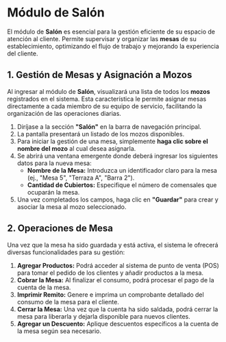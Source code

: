 # Módulo de Salón

El módulo de **Salón** es esencial para la gestión eficiente de su espacio de atención al cliente. Permite supervisar y organizar las **mesas** de su establecimiento, optimizando el flujo de trabajo y mejorando la experiencia del cliente.


## 1. Gestión de Mesas y Asignación a Mozos

Al ingresar al módulo de **Salón**, visualizará una lista de todos los **mozos** registrados en el sistema. Esta característica le permite asignar mesas directamente a cada miembro de su equipo de servicio, facilitando la organización de las operaciones diarias.

1.  Diríjase a la sección **"Salón"** en la barra de navegación principal.
2.  La pantalla presentará un listado de los mozos disponibles.
3.  Para iniciar la gestión de una mesa, simplemente **haga clic sobre el nombre del mozo** al cual desea asignarla.
4.  Se abrirá una ventana emergente donde deberá ingresar los siguientes datos para la nueva mesa:
    * **Nombre de la Mesa:** Introduzca un identificador claro para la mesa (ej., "Mesa 5", "Terraza A", "Barra 2").
    * **Cantidad de Cubiertos:** Especifique el número de comensales que ocuparán la mesa.
5.  Una vez completados los campos, haga clic en **"Guardar"** para crear y asociar la mesa al mozo seleccionado.


## 2. Operaciones de Mesa

Una vez que la mesa ha sido guardada y está activa, el sistema le ofrecerá diversas funcionalidades para su gestión:

1.  **Agregar Productos:** Podrá acceder al sistema de punto de venta (POS) para tomar el pedido de los clientes y añadir productos a la mesa.
2.  **Cobrar la Mesa:** Al finalizar el consumo, podrá procesar el pago de la cuenta de la mesa.
3.  **Imprimir Remito:** Genere e imprima un comprobante detallado del consumo de la mesa para el cliente.
4.  **Cerrar la Mesa:** Una vez que la cuenta ha sido saldada, podrá cerrar la mesa para liberarla y dejarla disponible para nuevos clientes.
5.  **Agregar un Descuento:** Aplique descuentos específicos a la cuenta de la mesa según sea necesario.
